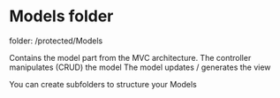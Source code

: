 Models folder
===

folder: /protected/Models

Contains the model part from the MVC architecture.
The controller manipulates (CRUD) the model
The model updates / generates the view

You can create subfolders to structure your Models
